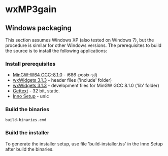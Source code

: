 # wxMP3gain

## Windows packaging

This section assumes Windows XP (also tested on Windows 7), but the procedure is similar for other Windows versions. The prerequisites to build the source is to install the following applications:

### Install prerequisites

* [MinGW-W64 GCC-8.1.0](https://sourceforge.net/projects/mingw-w64/files/Toolchains%20targetting%20Win32/Personal%20Builds/mingw-builds/8.1.0/threads-posix/sjlj/i686-8.1.0-release-posix-sjlj-rt_v6-rev0.7z) - i686-posix-sjlj
* [wxWidgets 3.1.3](https://github.com/wxWidgets/wxWidgets/releases/download/v3.1.3/wxWidgets-3.1.3-headers.7z) - header files ('include' folder)
* [wxWidgets 3.1.3](https://github.com/wxWidgets/wxWidgets/releases/download/v3.1.3/wxMSW-3.1.3_gcc810_Dev.7z) - development files for MinGW GCC 8.1.0 ('lib' folder)
* [Gettext](https://mlocati.github.io/articles/gettext-iconv-windows.html) - 32 bit, static.
* [Inno Setup](http://www.jrsoftware.org/download.php/is.exe) - unic

### Build the binaries

```sh
build-binaries.cmd
```

### Build the installer

To generate the installer setup, use file 'build-installer.iss' in the Inno Setup after build the binaries.
